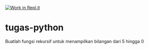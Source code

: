 [![Work in Repl.it](https://classroom.github.com/assets/work-in-replit-14baed9a392b3a25080506f3b7b6d57f295ec2978f6f33ec97e36a161684cbe9.svg)](https://classroom.github.com/online_ide?assignment_repo_id=3255554&assignment_repo_type=AssignmentRepo)
# tugas-python

Buatlah fungsi rekursif untuk menampilkan bilangan dari 5 hingga 0
